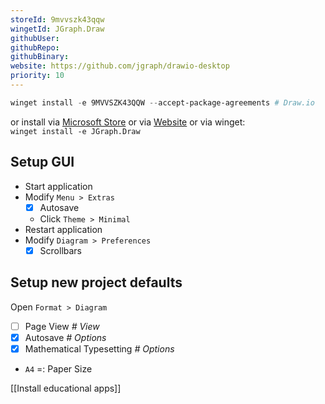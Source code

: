 ```yaml
---
storeId: 9mvvszk43qqw
wingetId: JGraph.Draw
githubUser: 
githubRepo: 
githubBinary: 
website: https://github.com/jgraph/drawio-desktop
priority: 10
---
```



```powershell
winget install -e 9MVVSZK43QQW --accept-package-agreements # Draw.io
```

or install via  [Microsoft Store](https://microsoft.com/store/apps/9MVVSZK43QQW) or via [Website](https://github.com/jgraph/drawio-desktop/releases/latest) or via winget:  
`winget install -e JGraph.Draw`

## Setup GUI
- Start application
- Modify `Menu > Extras`
  - [x] Autosave
  - Click `Theme > Minimal`
- Restart application
- Modify `Diagram > Preferences`
  - [x] Scrollbars

## Setup new project defaults
Open `Format > Diagram`
- [ ] Page View _# View_
- [x] Autosave _# Options_
- [x] Mathematical Typesetting _# Options_
- `A4` =: Paper Size

[[Install educational apps]]